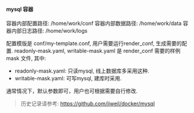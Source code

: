 #### mysql 容器

容器内部配置路径: /home/work/conf
容器内部数据路径: /home/work/data
容器内部日志路径: /home/work/logs

配置模版是 conf/my-template.conf, 用户需要运行render_conf, 生成需要的配置.
readonly-mask.yaml, writable-mask.yaml 是 render_conf 需要的样例 mask 文件, 其中:

- readonly-mask.yaml: 只读mysql, 线上数据库多采用这种.
- writable-mask.yaml: 可写mysql, 建库时采用.

通常情况下，默认参数即可，用户也可根据需要自行修改.

> 历史记录请参考: https://github.com/jiweil/docker/mysql
